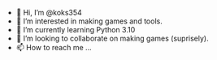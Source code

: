 - 👋 Hi, I’m @koks354
- 👀 I’m interested in making games and tools.
- 🌱 I’m currently learning Python 3.10
- 💞️ I’m looking to collaborate on making games (suprisely).
- 📫 How to reach me ...

<!---
koks354/koks354 is a ✨ special ✨ repository because its `README.md` (this file) appears on your GitHub profile.
You can click the Preview link to take a look at your changes.
--->
